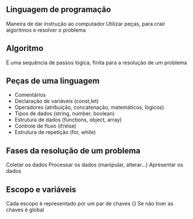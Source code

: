 ## Linguagem de programação
  Maneira de dar instrução ao computador
  Utilizar peças, para crair algoritmos e resolver o problema

## Algoritmo ##
  É uma sequência de passos lógica, finita para a resolução de um problema

## Peças de uma linguagem
  * Comentários
  * Declaração de variáveis (const,let)
  * Operadores (atribuição, concatenação, matemáticos, lógicos)
  * Tipos de dados (string, number, boolean)
  * Estrutura de dados (functions, object, array)
  * Controle de fluxo (if/else)
  * Estrutura de repetição (for, while)

## Fases da resolução de um problema
  Coletar os dados
  Processar os dados (manipular, alterar...)
  Apresentar os dados

## Escopo e variáveis
  Cada escopo é representado por um par de chaves {}
  Se não tiver as chaves é global